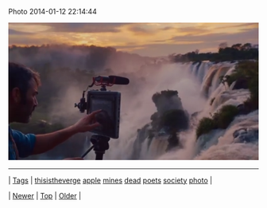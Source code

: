 <!--
title: Photo 2014-01-12 22
date: 2020-06-28T15:27:00.246Z
tags: thisistheverge, apple, mines, dead, poets, society, photo
-->


Photo 2014-01-12 22:14:44

![](73134822360-0.png)

<!--BOTTOM-POST-NAVIGATION-->
---

| [Tags](tags.md) | [thisistheverge](tag-thisistheverge.md) [apple](tag-apple.md) [mines](tag-mines.md) [dead](tag-dead.md) [poets](tag-poets.md) [society](tag-society.md) [photo](tag-photo.md) |

| [Newer](73127878305.md) | [Top](index.md) | [Older](73154916870.md) |